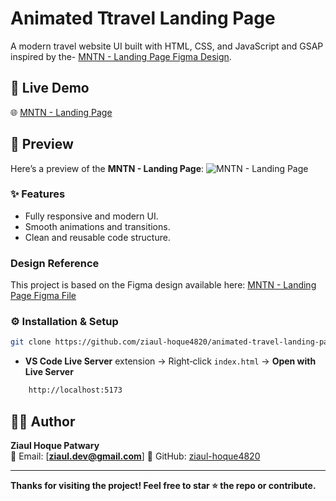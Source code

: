 # Animated Ttravel Landing Page 
A modern travel website UI built with HTML, CSS, and JavaScript and GSAP inspired by the-
[MNTN - Landing Page Figma Design](https://www.figma.com/community/file/788675347108478517).

## 🔗 Live Demo

🌐 [MNTN - Landing Page](https://animated-travel-landing-page.vercel.app/)

## 📸 Preview

Here’s a preview of the **MNTN - Landing Page**:
![MNTN - Landing Page](./assets/image/MNTN.png)


### ✨ Features
- Fully responsive and modern UI.
- Smooth animations and transitions.
- Clean and reusable code structure.

### Design Reference

This project is based on the Figma design available here:
[MNTN - Landing Page Figma File](https://www.figma.com/community/file/788675347108478517)

### ⚙️ Installation & Setup
```bash
git clone https://github.com/ziaul-hoque4820/animated-travel-landing-page.git
```
* **VS Code Live Server** extension → Right‑click `index.html` → **Open with Live Server**
```bash
    http://localhost:5173
```


## 👨‍💻 Author

**Ziaul Hoque Patwary**  
📧 Email: [**ziaul.dev@gmail.com**] 
🔗 GitHub: [ziaul-hoque4820](https://github.com/ziaul-hoque4820)

---

**Thanks for visiting the project! Feel free to star ⭐ the repo or contribute.**
